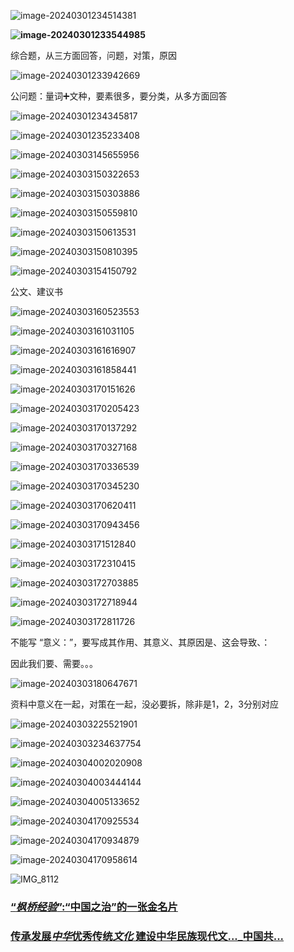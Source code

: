 ![image-20240301234514381](G:\typora\image\image-20240301234514381.png)

**![image-20240301233544985](G:\typora\image\image-20240301233544985.png)**

综合题，从三方面回答，问题，对策，原因



![image-20240301233942669](G:\typora\image\image-20240301233942669.png)

公问题：量词➕文种，要素很多，要分类，从多方面回答



![image-20240301234345817](G:\typora\image\image-20240301234345817.png)







![image-20240301235233408](G:\typora\image\image-20240301235233408.png)

![image-20240303145655956](../../typora/image/image-20240303145655956.png)



![image-20240303150322653](../../typora/image/image-20240303150322653.png)

![image-20240303150303886](../../typora/image/image-20240303150303886.png)

![image-20240303150559810](../../typora/image/image-20240303150559810.png)

![image-20240303150613531](../../typora/image/image-20240303150613531.png)

![image-20240303150810395](../../typora/image/image-20240303150810395.png)



![image-20240303154150792](../../typora/image/image-20240303154150792.png)



公文、建议书

![image-20240303160523553](../../typora/image/image-20240303160523553.png)

![image-20240303161031105](../../typora/image/image-20240303161031105.png)

![image-20240303161616907](../../typora/image/image-20240303161616907.png)

![image-20240303161858441](../../typora/image/image-20240303161858441.png)









![image-20240303170151626](../../typora/image/image-20240303170151626.png)

![image-20240303170205423](../../typora/image/image-20240303170205423.png)

![image-20240303170137292](../../typora/image/image-20240303170137292.png)

![image-20240303170327168](../../typora/image/image-20240303170327168.png)

![image-20240303170336539](../../typora/image/image-20240303170336539.png)

![image-20240303170345230](../../typora/image/image-20240303170345230.png)

![image-20240303170620411](../../typora/image/image-20240303170620411.png)

![image-20240303170943456](../../typora/image/image-20240303170943456.png)

![image-20240303171512840](../../typora/image/image-20240303171512840.png)

![image-20240303172310415](../../typora/image/image-20240303172310415.png)

![image-20240303172703885](../../typora/image/image-20240303172703885.png)

![image-20240303172718944](../../typora/image/image-20240303172718944.png)

![image-20240303172811726](../../typora/image/image-20240303172811726.png)

不能写 “意义：”，要写成其作用、其意义、其原因是、这会导致、：

因此我们要、需要。。。



![image-20240303180647671](../../typora/image/image-20240303180647671.png)

资料中意义在一起，对策在一起，没必要拆，除非是1，2，3分别对应



![image-20240303225521901](../../typora/image/image-20240303225521901.png)

![image-20240303234637754](../../typora/image/image-20240303234637754.png)

![image-20240304002020908](../../typora/image/image-20240304002020908.png)

![image-20240304003444144](../../typora/image/image-20240304003444144.png)

![image-20240304005133652](../../typora/image/image-20240304005133652.png)





![image-20240304170925534](../../typora/image/image-20240304170925534.png)

![image-20240304170934879](../../typora/image/image-20240304170934879.png)

![image-20240304170958614](../../typora/image/image-20240304170958614.png)



![IMG_8112](IMG_8112.PNG)

### [“*枫桥经验*”:“中国之治”的一张金名片](https://www.baidu.com/link?url=YHEiCUnJgfjHR-mxDHM9gkyMprEKe67G9tu-d4CHCLiJwcrWHt2SBQ_TnxyIytMbRxThOuAlTPTR0mPMG5yU99a_n6bSKm12rqBMUXABmWa&wd=&eqid=883f3916001525400000000365f45ea7)

### [传承发展*中华*优秀传统*文化* 建设中华民族现代文..._中国共...](https://www.baidu.com/link?url=Cg5IfzSGXEG5MF24zvvM8icGaPAuU6Q4j-_hPALBe7iW7wQndJsXIFQ5T6cHmK0Wl0zqAGxvrlYCwoecZPuNZNheR-MTuQJd2eMXyD3Uaby&wd=&eqid=b373228d0060331c0000000365f45f3e)